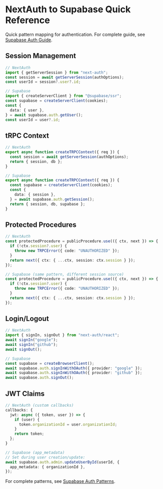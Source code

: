 # NextAuth to Supabase Quick Reference

Quick pattern mapping for authentication. For complete guide, see [Supabase Auth Guide](../../developer-guides/supabase/auth-patterns.md).

## Session Management

```typescript
// NextAuth
import { getServerSession } from "next-auth";
const session = await getServerSession(authOptions);
const userId = session?.user?.id;

// Supabase
import { createServerClient } from "@supabase/ssr";
const supabase = createServerClient(cookies);
const {
  data: { user },
} = await supabase.auth.getUser();
const userId = user?.id;
```

## tRPC Context

```typescript
// NextAuth
export async function createTRPCContext({ req }) {
  const session = await getServerSession(authOptions);
  return { session, db };
}

// Supabase
export async function createTRPCContext({ req }) {
  const supabase = createServerClient(cookies);
  const {
    data: { session },
  } = await supabase.auth.getSession();
  return { session, db, supabase };
}
```

## Protected Procedures

```typescript
// NextAuth
const protectedProcedure = publicProcedure.use(({ ctx, next }) => {
  if (!ctx.session?.user) {
    throw new TRPCError({ code: "UNAUTHORIZED" });
  }
  return next({ ctx: { ...ctx, session: ctx.session } });
});

// Supabase (same pattern, different session source)
const protectedProcedure = publicProcedure.use(({ ctx, next }) => {
  if (!ctx.session?.user) {
    throw new TRPCError({ code: "UNAUTHORIZED" });
  }
  return next({ ctx: { ...ctx, session: ctx.session } });
});
```

## Login/Logout

```typescript
// NextAuth
import { signIn, signOut } from "next-auth/react";
await signIn("google");
await signIn("github");
await signOut();

// Supabase
const supabase = createBrowserClient();
await supabase.auth.signInWithOAuth({ provider: "google" });
await supabase.auth.signInWithOAuth({ provider: "github" });
await supabase.auth.signOut();
```

## JWT Claims

```typescript
// NextAuth (custom callbacks)
callbacks: {
  jwt: async ({ token, user }) => {
    if (user) {
      token.organizationId = user.organizationId;
    }
    return token;
  };
}

// Supabase (app_metadata)
// Set during user creation/update:
await supabase.auth.admin.updateUserById(userId, {
  app_metadata: { organizationId },
});
```

For complete patterns, see [Supabase Auth Patterns](../../developer-guides/supabase/auth-patterns.md).
